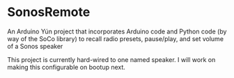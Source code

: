 # SonosRemote
An Arduino Yún project that incorporates Arduino code and Python code (by way of the SoCo library) to recall radio presets, pause/play, and set volume of a Sonos speaker

This project is currently hard-wired to one named speaker. I will work on making this configurable on bootup next.
